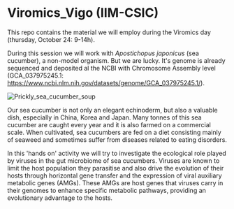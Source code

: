 # Viromics_Vigo (IIM-CSIC)
This repo contains the material we will employ during the Viromics day (thursday, October 24: 9-14h).

During this session we will work with *Apostichopus japonicus* (sea cucumber), a non-model organism. But we are lucky. It's genome is already sequenced and deposited al the NCBI with Chromosome Assembly level (GCA_037975245.1: https://www.ncbi.nlm.nih.gov/datasets/genome/GCA_037975245.1/).

<p align="center">
  
![Prickly_sea_cucumber_soup](https://github.com/user-attachments/assets/2c647b3c-b843-4e16-8d11-f3974e46fce5)

</p>

Our sea cucumber is not only an elegant echinoderm, but also a valuable dish, especially in China, Korea and Japan. Many tonnes of this sea cucumber are caught every year and it is also farmed on a commercial scale. When cultivated, sea cucumbers are fed on a diet consisting mainly of seaweed and sometimes suffer from diseases related to eating disorders.

In this 'hands on' activity we will try to investigate the ecological role played by viruses in the gut microbiome of sea cucumbers. Viruses are known to limit the host population they parasitise and also drive the evolution of their hosts through horizontal gene transfer and the expression of viral auxiliary metabolic genes (AMGs). These AMGs are host genes that viruses carry in their genomes to enhance specific metabolic pathways, providing an evolutionary advantage to the hosts.

